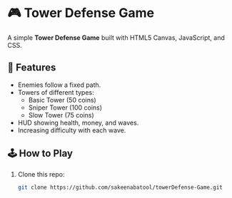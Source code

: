 # 🎮 Tower Defense Game

A simple **Tower Defense Game** built with HTML5 Canvas, JavaScript, and CSS.

## 🚀 Features

- Enemies follow a fixed path.
- Towers of different types:
  - Basic Tower (50 coins)
  - Sniper Tower (100 coins)
  - Slow Tower (75 coins)
- HUD showing health, money, and waves.
- Increasing difficulty with each wave.

## 🕹️ How to Play

1. Clone this repo:
   ```bash
   git clone https://github.com/sakeenabatool/towerDefense-Game.git
   ```
